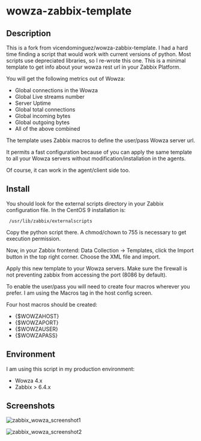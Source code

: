 wowza-zabbix-template
=====================

Description
-----------

This is a fork from vicendominguez/wowza-zabbix-template. I had a hard time finding a script that would work with current versions of python. Most scripts use depreciated libraries, so I re-wrote this one.
This is a minimal template to get info about your wowza rest url in your Zabbix Platform.

You will get the following metrics out of Wowza:

* Global connections in the Wowza
* Global Live streams number
* Server Uptime
* Global total connections
* Global incoming bytes
* Global outgoing bytes
* All of the above combined

The template uses Zabbix macros to define the user/pass Wowza server url.

It permits a fast configuration because of you can apply the same template to all your Wowza servers without modification/installation in the agents.

Of course, it can work in the agent/client side too.

Install
-------

You should look for the external scripts directory in your Zabbix configuration file. 
In the CentOS 9 installation is: 

``` 
 /usr/lib/zabbix/externalscripts 
```

Copy the python script there. A chmod/chown to 755 is necessary to get execution permission.

Now, in your Zabbix frontend: Data Collection -> Templates, click the Import button in the top right corner.
Choose the XML file and import.

Apply this new template to your Wowza servers.
Make sure the firewall is not preventing zabbix from accessing the port (8086 by default).

To enable the user/pass you will need to create four macros wherever you prefer. I am using the Macros tag in the host config screen.

Four host macros should be created:

* {$WOWZAHOST}
* {$WOWZAPORT}
* {$WOWZAUSER}
* {$WOWZAPASS}

Environment
-----------

I am using this script in my production environment:

* Wowza 4.x
* Zabbix > 6.4.x 


Screenshots
-----

![zabbix_wowza_screenshot1](https://github.com/RocketWebcast/wowza-zabbix-template/assets/135097798/f083251b-115c-40eb-b2aa-d892fc8a53a9)


![zabbix_wowza_screenshot2](https://github.com/RocketWebcast/wowza-zabbix-template/assets/135097798/a3f892e1-730d-4fb9-80ff-54e0a345bc72)



